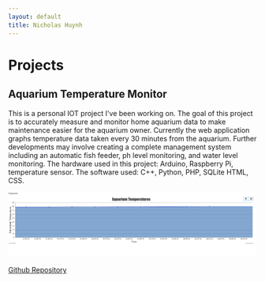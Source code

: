 ```yaml
---
layout: default
title: Nicholas Huynh
---
```


# Projects

## Aquarium Temperature Monitor
This is a personal IOT project I've been working on. The goal of this project is to accurately measure and monitor home aquarium data to make maintenance easier for the aquarium owner. Currently the web application graphs temperature data taken every 30 minutes from the aquarium. Further developments may involve creating a complete management system including an automatic fish feeder, ph level monitoring, and water level monitoring. The hardware used in this project: Arduino, Raspberry Pi, temperature sensor. The software used: C++, Python, PHP, SQLite HTML, CSS.

<div style="text-align: center;"><img src="./resources/images/aqua_temps.png" alt="Temperature Graph" style="width:700px; height:auto;"></div>

<a href="{{site.links.github.aquarium}}" target="_blank" rel="noopener noreferrer">Github Repository</a>
